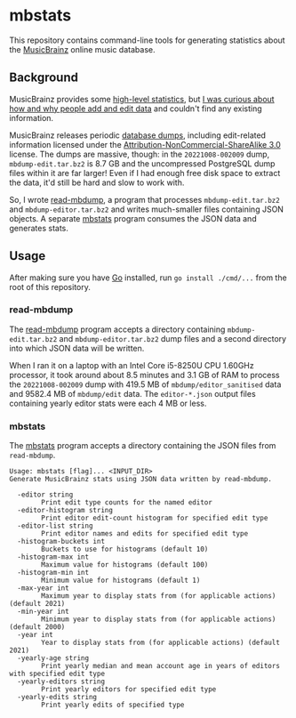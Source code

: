 # mbstats

This repository contains command-line tools for generating statistics about the
[MusicBrainz] online music database.

[MusicBrainz]: https://musicbrainz.org/

## Background

MusicBrainz provides some
[high-level statistics](https://musicbrainz.org/statistics/), but
[I was curious about how and why people add and edit data](https://community.metabrainz.org/t/any-recent-musicbrainz-user-surveys/604509)
and couldn't find any existing information.

MusicBrainz releases periodic [database dumps], including edit-related
information licensed under the [Attribution-NonCommercial-ShareAlike 3.0]
license. The dumps are massive, though: in the `20221008-002009` dump,
`mbdump-edit.tar.bz2` is 8.7 GB and the uncompressed PostgreSQL dump files
within it are far larger! Even if I had enough free disk space to extract the
data, it'd still be hard and slow to work with.

[database dumps]: https://musicbrainz.org/doc/MusicBrainz_Database
[Attribution-NonCommercial-ShareAlike 3.0]: http://creativecommons.org/licenses/by-nc-sa/3.0/

So, I wrote [read-mbdump], a program that processes `mbdump-edit.tar.bz2` and
`mbdump-editor.tar.bz2` and writes much-smaller files containing JSON objects. A
separate [mbstats] program consumes the JSON data and generates stats.

[read-mbdump]: ./cmd/read-mbdump
[mbstats]: ./cmd/mbstats

## Usage

After making sure you have [Go] installed, run `go install ./cmd/...` from the
root of this repository.

[Go]: https://go.dev/

### read-mbdump

The [read-mbdump] program accepts a directory containing `mbdump-edit.tar.bz2`
and `mbdump-editor.tar.bz2` dump files and a second directory into which JSON
data will be written.

When I ran it on a laptop with an Intel Core i5-8250U CPU 1.60GHz processor, it
took around about 8.5 minutes and 3.1 GB of RAM to process the `20221008-002009`
dump with 419.5 MB of `mbdump/editor_sanitised` data and 9582.4 MB of
`mbdump/edit` data. The `editor-*.json` output files containing yearly editor
stats were each 4 MB or less.

### mbstats

The [mbstats] program accepts a directory containing the JSON files from
`read-mbdump`.

```
Usage: mbstats [flag]... <INPUT_DIR>
Generate MusicBrainz stats using JSON data written by read-mbdump.

  -editor string
    	Print edit type counts for the named editor
  -editor-histogram string
    	Print editor edit-count histogram for specified edit type
  -editor-list string
    	Print editor names and edits for specified edit type
  -histogram-buckets int
    	Buckets to use for histograms (default 10)
  -histogram-max int
    	Maximum value for histograms (default 100)
  -histogram-min int
    	Minimum value for histograms (default 1)
  -max-year int
    	Maximum year to display stats from (for applicable actions) (default 2021)
  -min-year int
    	Minimum year to display stats from (for applicable actions) (default 2000)
  -year int
    	Year to display stats from (for applicable actions) (default 2021)
  -yearly-age string
    	Print yearly median and mean account age in years of editors with specified edit type
  -yearly-editors string
    	Print yearly editors for specified edit type
  -yearly-edits string
    	Print yearly edits of specified type
```
